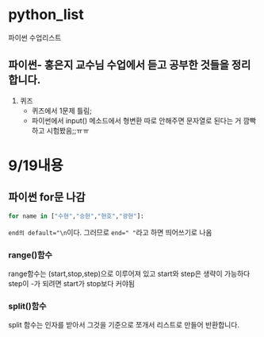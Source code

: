 # python_list
파이썬 수업리스트
## 파이썬- 홍은지 교수님 수업에서 듣고 공부한 것들을 정리합니다.

1. 퀴즈
    * 퀴즈에서 1문제 틀림;
    * 파이썬에서 input() 메소드에서 형변환 따로 안해주면 문자열로 된다는 거 깜빡하고 시험봤음;;ㅠㅠ
# 9/19내용
## 파이썬 for문 나감
```python :
for name in ["수현","승헌","현호","광현"]:
```
`end의 default="\n`이다. 그러므로 `end=" "`라고 하면 띄어쓰기로 나옴
### range()함수
range함수는 (start,stop,step)으로 이루어져 있고 start와 step은 생략이 가능하다
step이 -가 되려면 start가 stop보다 커야됨

### split()함수  
split 함수는 인자를 받아서 그것을 기준으로 쪼개서 리스트로 만들어 반환합니다.
